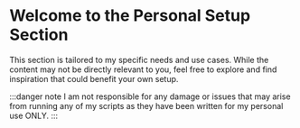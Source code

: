# Welcome to the Personal Setup Section

This section is tailored to my specific needs and use cases. While the content may not be directly relevant to you, feel free to explore and find inspiration that could benefit your own setup.

:::danger note
I am not responsible for any damage or issues that may arise from running any of my scripts as they have been written for my personal use ONLY.
:::

